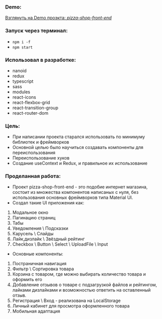 ### Demo:

[Взглянуть на Demo проэкта: _pizza-shop-front-end_]()

### Запуск через терминал:

- `npm i -f`
- `npm start`

### Использовал в разработке:

- nanoid
- redux
- typescript
- sass
- modules
- react-icons
- react-flexbox-grid
- react-transition-group
- react-router-dom

### Цель:

- При написании проекта старался использовать по минимуму библиотек и фреймворков
- Основной целью было научиться создавать компоненты для переиспользования
- Переиспользование хуков
- Создание useContext и Redux, и правильное их использование

### Проделанная работа:

- Проект pizza-shop-front-end - это подобие интернет магазина, состоит из множества компонентов написаных с нуля, без использования основных фреймворков типа Material UI.
- Создал такие UI приложения как:
1. Модальное окно
2. Пагинацию страниц
3. Табы
4. Уведомления \ Подсказки
5. Карусель \ Слайды
6. Лайк,дизлайк \ Звёздный рейтинг
7. Checkbox \ Button \ Select \ UploadFile \ Input

- Основные компоненты:
1. Постраничная навигация
2. Фильтр \ Сортировка товара
3. Корзина с товаром, где можно выбирать количество товара и оформить его
4. Добавление отзывов о товаре с подзагрузкой файлов и рейтингом, лайками дизлайками и возможностью ответить на оставленный отзыв.
5. Регистрация \ Вход - реализована на LocalStorage
6. Личный кабинет для просмотра оформленного товара
7. Мобильная адаптация